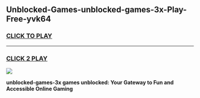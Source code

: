 
## Unblocked-Games-unblocked-games-3x-Play-Free-yvk64
<h3>
<a href="https://premium76.site?title=unblocked-games-3x&ref=10A">CLICK TO PLAY</a></h3>
<hr>

<h3>
<a href="https://premium76.site?title=unblocked-games-3x&ref=10A">CLICK 2 PLAY</a>
  
</h3>

<a href="https://premium76.site?title=unblocked-games-3x&ref=10A"><img src="https://clearcache.store/games.png"></a>


**unblocked-games-3x games unblocked: Your Gateway to Fun and Accessible Online Gaming**

